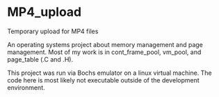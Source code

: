 # MP4_upload
Temporary upload for MP4 files

An operating systems project about memory management and page management. Most of my work is in cont_frame_pool, vm_pool, and page_table (.C and .H).

This project was run via Bochs emulator on a linux virtual machine. The code here is most likely not executable outside of the development environment. 
